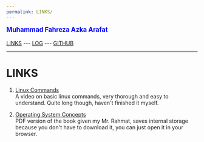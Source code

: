 ```yaml
---
permalink: LINKS/
---
```

<span style="color:blue; font-weight:bold; font-size:larger;">Muhammad Fahreza Azka Arafat</span>
<br><br>
[LINKS](https://github.com/profe7/os222/blob/71197660fffc84febb136987b5d6048ea73dd01e/links.md) ---
[LOG](https://raw.githubusercontent.com/profe7/os222/master/TXT/mylog.txt) ---
[GITHUB](https://github.com/profe7/os222)
<br>
<hr>

# LINKS

1. [Linux Commands](https://www.youtube.com/watch?v=ZtqBQ68cfJc)<br>
A video on basic linux commands, very thorough and easy to understand. Quite long though, haven't finished it myself.

2. [Operating System Concepts](https://os.ecci.ucr.ac.cr/slides/Abraham-Silberschatz-Operating-System-Concepts-10th-2018.pdf)<br>
PDF version of the book given my Mr. Rahmat, saves internal storage because you don't have to download it, you can just open it in your browser.



